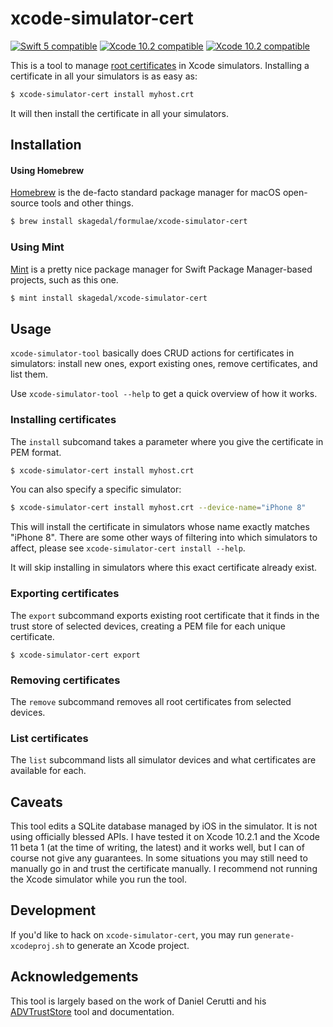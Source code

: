 # xcode-simulator-cert

[![Swift 5 compatible][swift-badge]][Swift] [![Xcode 10.2 compatible][xcode-badge]][Xcode] [![Xcode 10.2 compatible][xcode-beta-badge]][Xcode] 

This is a tool to manage [root certificates][RootCertificate] in Xcode simulators.  Installing a certificate in all your simulators is as easy as:

```bash
$ xcode-simulator-cert install myhost.crt
```

It will then install the certificate in all your simulators. 

## Installation

#### Using Homebrew

[Homebrew] is the de-facto standard package manager for macOS open-source tools and other things.

```bash
$ brew install skagedal/formulae/xcode-simulator-cert
```

### Using Mint

[Mint] is a pretty nice package manager for Swift Package Manager-based projects, such as this one. 

```bash
$ mint install skagedal/xcode-simulator-cert
```

## Usage

`xcode-simulator-tool` basically does CRUD actions for certificates in simulators: install new ones, export existing ones, remove certificates, and list them. 

Use `xcode-simulator-tool --help` to get a quick overview of how it works.

### Installing certificates

The `install` subcomand takes a parameter where you give the certificate in PEM format. 

```bash
$ xcode-simulator-cert install myhost.crt
```

You can also specify a specific simulator:

```bash
$ xcode-simulator-cert install myhost.crt --device-name="iPhone 8"
```

This will install the certificate in simulators whose name exactly matches "iPhone 8". There are some other ways of filtering into which simulators to affect, please see `xcode-simulator-cert install --help`. 

It will skip installing in simulators where this exact certificate already exist. 

### Exporting certificates

The `export` subcommand exports existing root certificate that it finds in the trust store of selected devices, creating a PEM file for each unique certificate.

```
$ xcode-simulator-cert export 
```

### Removing certificates

The `remove` subcommand removes all root certificates from selected devices. 

### List certificates

The `list` subcommand lists all simulator devices and what certificates are available for each.

## Caveats

This tool edits a SQLite database managed by iOS in the simulator.  It is not using officially blessed APIs.  I have tested it on Xcode 10.2.1 and the Xcode 11 beta 1 (at the time of writing, the latest) and it works well, but I can of course not give any guarantees.  In some situations you may still need to manually go in and trust the certificate manually. I recommend not running the Xcode simulator while you run the tool.  

## Development

If you'd like to hack on `xcode-simulator-cert`, you may run `generate-xcodeproj.sh` to generate an Xcode project. 

## Acknowledgements

This tool is largely based on the work of Daniel Cerutti and his [ADVTrustStore] tool and documentation.  

[ADVTrustStore]: https://github.com/ADVTOOLS/ADVTrustStore
[Homebrew]: https://brew.sh
[Mint]: https://github.com/yonaskolb/Mint
[RootCertificate]: https://en.wikipedia.org/wiki/Root_certificate
[Swift]: https://developer.apple.com/swift/
[Xcode]: https://developer.apple.com/xcode/

[swift-badge]: https://img.shields.io/badge/swift-5-orange.svg?style=flat
[xcode-badge]: https://img.shields.io/badge/xcode-10.2-blue.svg?style=flat 
[xcode-beta-badge]: https://img.shields.io/badge/xcode-11_beta1-blue.svg?style=flat 
